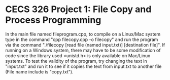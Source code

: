 # CECS 326 Project 1: File Copy and Process Programming
In the main file named fileprogram.cpp, to compile on a Linux/Mac system type in the command "cpp filecopy.cpp -o filecopy" and run the program via the command "./filecopy [read file (named input.txt)] [destination file]". If running on a Windows system, there may have to be some modification of code since the library used <unistd.h> is only available on Mac/Linux systems. To test the validity of the program, try changing the text in "input.txt" and run it to see if it copies the text from input.txt to another file (File name include is "copy.txt").
